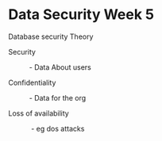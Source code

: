 # Data Security Week 5
Database security Theory

Security

      - Data About users

Confidentiality 

      - Data for the org

Loss of availability

       - eg dos attacks